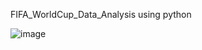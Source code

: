 FIFA_WorldCup_Data_Analysis using python 


![image](https://user-images.githubusercontent.com/26451679/170884878-0a9cb246-7956-43ac-b07c-2296a16ccce6.png)
